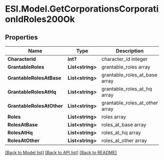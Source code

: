 # ESI.Model.GetCorporationsCorporationIdRoles200Ok
## Properties

Name | Type | Description | Notes
------------ | ------------- | ------------- | -------------
**CharacterId** | **int?** | character_id integer | 
**GrantableRoles** | **List&lt;string&gt;** | grantable_roles array | [optional] 
**GrantableRolesAtBase** | **List&lt;string&gt;** | grantable_roles_at_base array | [optional] 
**GrantableRolesAtHq** | **List&lt;string&gt;** | grantable_roles_at_hq array | [optional] 
**GrantableRolesAtOther** | **List&lt;string&gt;** | grantable_roles_at_other array | [optional] 
**Roles** | **List&lt;string&gt;** | roles array | [optional] 
**RolesAtBase** | **List&lt;string&gt;** | roles_at_base array | [optional] 
**RolesAtHq** | **List&lt;string&gt;** | roles_at_hq array | [optional] 
**RolesAtOther** | **List&lt;string&gt;** | roles_at_other array | [optional] 

[[Back to Model list]](../README.md#documentation-for-models) [[Back to API list]](../README.md#documentation-for-api-endpoints) [[Back to README]](../README.md)

